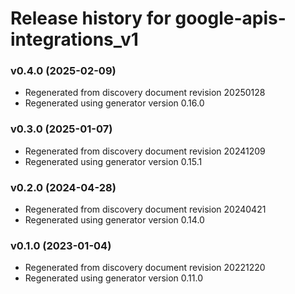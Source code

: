 # Release history for google-apis-integrations_v1

### v0.4.0 (2025-02-09)

* Regenerated from discovery document revision 20250128
* Regenerated using generator version 0.16.0

### v0.3.0 (2025-01-07)

* Regenerated from discovery document revision 20241209
* Regenerated using generator version 0.15.1

### v0.2.0 (2024-04-28)

* Regenerated from discovery document revision 20240421
* Regenerated using generator version 0.14.0

### v0.1.0 (2023-01-04)

* Regenerated from discovery document revision 20221220
* Regenerated using generator version 0.11.0

